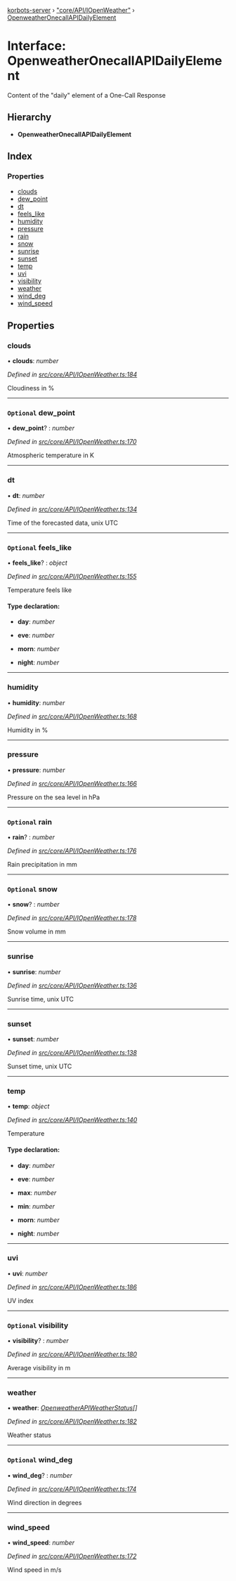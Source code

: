 [korbots-server](../README.md) › ["core/API/IOpenWeather"](../modules/_core_api_iopenweather_.md) › [OpenweatherOnecallAPIDailyElement](_core_api_iopenweather_.openweatheronecallapidailyelement.md)

# Interface: OpenweatherOnecallAPIDailyElement

Content of the "daily" element of a One-Call Response

## Hierarchy

* **OpenweatherOnecallAPIDailyElement**

## Index

### Properties

* [clouds](_core_api_iopenweather_.openweatheronecallapidailyelement.md#clouds)
* [dew_point](_core_api_iopenweather_.openweatheronecallapidailyelement.md#optional-dew_point)
* [dt](_core_api_iopenweather_.openweatheronecallapidailyelement.md#dt)
* [feels_like](_core_api_iopenweather_.openweatheronecallapidailyelement.md#optional-feels_like)
* [humidity](_core_api_iopenweather_.openweatheronecallapidailyelement.md#humidity)
* [pressure](_core_api_iopenweather_.openweatheronecallapidailyelement.md#pressure)
* [rain](_core_api_iopenweather_.openweatheronecallapidailyelement.md#optional-rain)
* [snow](_core_api_iopenweather_.openweatheronecallapidailyelement.md#optional-snow)
* [sunrise](_core_api_iopenweather_.openweatheronecallapidailyelement.md#sunrise)
* [sunset](_core_api_iopenweather_.openweatheronecallapidailyelement.md#sunset)
* [temp](_core_api_iopenweather_.openweatheronecallapidailyelement.md#temp)
* [uvi](_core_api_iopenweather_.openweatheronecallapidailyelement.md#uvi)
* [visibility](_core_api_iopenweather_.openweatheronecallapidailyelement.md#optional-visibility)
* [weather](_core_api_iopenweather_.openweatheronecallapidailyelement.md#weather)
* [wind_deg](_core_api_iopenweather_.openweatheronecallapidailyelement.md#optional-wind_deg)
* [wind_speed](_core_api_iopenweather_.openweatheronecallapidailyelement.md#wind_speed)

## Properties

###  clouds

• **clouds**: *number*

*Defined in [src/core/API/IOpenWeather.ts:184](https://github.com/Xisabla/Korbots/blob/cca6cd1/server/src/core/API/IOpenWeather.ts#L184)*

Cloudiness in %

___

### `Optional` dew_point

• **dew_point**? : *number*

*Defined in [src/core/API/IOpenWeather.ts:170](https://github.com/Xisabla/Korbots/blob/cca6cd1/server/src/core/API/IOpenWeather.ts#L170)*

Atmospheric temperature in K

___

###  dt

• **dt**: *number*

*Defined in [src/core/API/IOpenWeather.ts:134](https://github.com/Xisabla/Korbots/blob/cca6cd1/server/src/core/API/IOpenWeather.ts#L134)*

Time of the forecasted data, unix UTC

___

### `Optional` feels_like

• **feels_like**? : *object*

*Defined in [src/core/API/IOpenWeather.ts:155](https://github.com/Xisabla/Korbots/blob/cca6cd1/server/src/core/API/IOpenWeather.ts#L155)*

Temperature feels like

#### Type declaration:

* **day**: *number*

* **eve**: *number*

* **morn**: *number*

* **night**: *number*

___

###  humidity

• **humidity**: *number*

*Defined in [src/core/API/IOpenWeather.ts:168](https://github.com/Xisabla/Korbots/blob/cca6cd1/server/src/core/API/IOpenWeather.ts#L168)*

Humidity in %

___

###  pressure

• **pressure**: *number*

*Defined in [src/core/API/IOpenWeather.ts:166](https://github.com/Xisabla/Korbots/blob/cca6cd1/server/src/core/API/IOpenWeather.ts#L166)*

Pressure on the sea level in hPa

___

### `Optional` rain

• **rain**? : *number*

*Defined in [src/core/API/IOpenWeather.ts:176](https://github.com/Xisabla/Korbots/blob/cca6cd1/server/src/core/API/IOpenWeather.ts#L176)*

Rain precipitation in mm

___

### `Optional` snow

• **snow**? : *number*

*Defined in [src/core/API/IOpenWeather.ts:178](https://github.com/Xisabla/Korbots/blob/cca6cd1/server/src/core/API/IOpenWeather.ts#L178)*

Snow volume in mm

___

###  sunrise

• **sunrise**: *number*

*Defined in [src/core/API/IOpenWeather.ts:136](https://github.com/Xisabla/Korbots/blob/cca6cd1/server/src/core/API/IOpenWeather.ts#L136)*

Sunrise time, unix UTC

___

###  sunset

• **sunset**: *number*

*Defined in [src/core/API/IOpenWeather.ts:138](https://github.com/Xisabla/Korbots/blob/cca6cd1/server/src/core/API/IOpenWeather.ts#L138)*

Sunset time, unix UTC

___

###  temp

• **temp**: *object*

*Defined in [src/core/API/IOpenWeather.ts:140](https://github.com/Xisabla/Korbots/blob/cca6cd1/server/src/core/API/IOpenWeather.ts#L140)*

Temperature

#### Type declaration:

* **day**: *number*

* **eve**: *number*

* **max**: *number*

* **min**: *number*

* **morn**: *number*

* **night**: *number*

___

###  uvi

• **uvi**: *number*

*Defined in [src/core/API/IOpenWeather.ts:186](https://github.com/Xisabla/Korbots/blob/cca6cd1/server/src/core/API/IOpenWeather.ts#L186)*

UV index

___

### `Optional` visibility

• **visibility**? : *number*

*Defined in [src/core/API/IOpenWeather.ts:180](https://github.com/Xisabla/Korbots/blob/cca6cd1/server/src/core/API/IOpenWeather.ts#L180)*

Average visibility in m

___

###  weather

• **weather**: *[OpenweatherAPIWeatherStatus](_core_api_iopenweather_.openweatherapiweatherstatus.md)[]*

*Defined in [src/core/API/IOpenWeather.ts:182](https://github.com/Xisabla/Korbots/blob/cca6cd1/server/src/core/API/IOpenWeather.ts#L182)*

Weather status

___

### `Optional` wind_deg

• **wind_deg**? : *number*

*Defined in [src/core/API/IOpenWeather.ts:174](https://github.com/Xisabla/Korbots/blob/cca6cd1/server/src/core/API/IOpenWeather.ts#L174)*

Wind direction in degrees

___

###  wind_speed

• **wind_speed**: *number*

*Defined in [src/core/API/IOpenWeather.ts:172](https://github.com/Xisabla/Korbots/blob/cca6cd1/server/src/core/API/IOpenWeather.ts#L172)*

Wind speed in m/s

